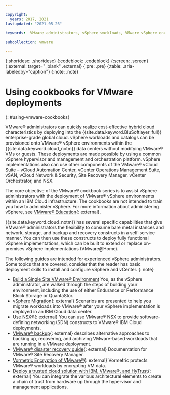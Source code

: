 ```yaml
---

copyright:
  years: 2017, 2021
lastupdated: "2021-05-26"

keywords:  VMware administrators, vSphere workloads, VMware vSphere environments, cookbooks, VMware deployments, vSphere administrators

subcollection: vmware

---
```


{:shortdesc: .shortdesc}
{:codeblock: .codeblock}
{:screen: .screen}
{:external: target="_blank" .external} 
{:pre: .pre}
{:table: .aria-labeledby="caption"}
{:note: .note}

# Using cookbooks for VMware deployments
{: #using-vmware-cookbooks}

VMware&reg; administrators can quickly realize cost-effective hybrid cloud characteristics by deploying into the {{site.data.keyword.BluSoftlayer_full}} enterprise-grade global cloud. vSphere workloads and catalogs can be provisioned onto VMware&reg; vSphere environments within the {{site.data.keyword.cloud_notm}} data centers without modifying VMware&reg; VMs or guests. These deployments are made possible by using a common vSphere hypervisor and management and orchestration platform. vSphere implementations also can use other components of the VMware&reg; vCloud Suite – vCloud Automation Center, vCenter Operations Management Suite, vSAN, vCloud Network & Security, Site Recovery Manager, vCenter Orchestrator, and NSX.

The core objective of the VMware&reg; cookbook series is to assist vSphere administrators with the deployment of VMware&reg; vSphere environments within an IBM Cloud infrastructure. The cookbooks are not intended to train you how to administer vSphere. For more information about administering vSphere, see [VMware&reg; Education](https://www.vmware.com/learning.html){: external}. 

{{site.data.keyword.cloud_notm}} has several specific capabilities that give VMware&reg; administrators the flexibility to consume bare metal instances and network, storage, and backup and recovery constructs in a self-service manner. You can then use these constructs to deploy fully functional vSphere implementations, which can be built to extend or replace on-premises vSphere implementations (VMware@Home).

The following guides are intended for experienced vSphere administrators. Some topics that are covered, consider that the reader has basic deployment skills to install and configure vSphere and vCenter.
{: note}

* [Build a Single Site VMware&reg; Environment](/docs/virtualization?topic=virtualization-advanced-single-site-vmware-reference-architecture) You, as the vSphere administrator, are walked through the steps of building your environment, including the use of either Endurance or Performance Block Storage or QuantaStor.
* [vSphere Migration](https://docs.vmware.com/en/VMware-vSphere/6.7/com.vmware.vsphere.update_manager.doc/GUID-F7191592-048B-40C7-A610-CFEE6A790AB0.html){: external} Scenarios are presented to help you migrate workloads into VMware&reg; after your vSphere implementation is deployed in an IBM Cloud data center.
* [Use NSX®](https://developer.ibm.com/recipes/tutorials/?s=nsx){: external} You can use VMware&reg; NSX to provide software-defining networking (SDN) constructs to VMware&reg; IBM Cloud deployments.
* [VMware&reg; backup](https://www.vmware.com/pdf/vi3_30_20_vm_backup.pdf){: external} describes alternative approaches to backing up, recovering, and archiving VMware-based workloads that are running in a VMware deployment.
* [VMware&reg; disaster recovery guide](https://docs.vmware.com/en/Site-Recovery-Manager/index.html){: external} Documentation for VMware&reg; Site Recovery Manager.
* [Vormetric Encryption of VMware&reg;](http://go.thalesesecurity.com/rs/480-LWA-970/images/VMware-Encryption-and-KMIP-Integration-with-Vormetric-Data-Security-Manager-Integration-guide.pdf){: external}  Vormetric protects VMware&reg; workloads by encrypting VM data.
* [Deploy a trusted cloud solution with IBM, VMware&reg;, and HyTrust](https://www.hytrust.com/solutions/ibm-cloud-secure-virtualization/){: external} You can integrate the various architectural elements to create a chain of trust from hardware up through the hypervisor and management applications.


